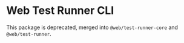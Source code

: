 # Web Test Runner CLI

This package is deprecated, merged into `@web/test-runner-core` and `@web/test-runner`.
